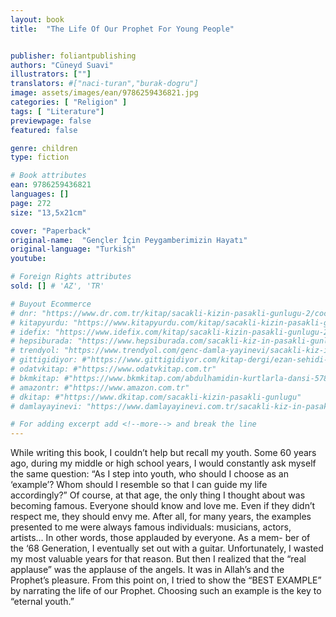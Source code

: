 ```yaml
---
layout: book
title:  "The Life Of Our Prophet For Young People"


publisher: foliantpublishing
authors: "Cüneyd Suavi"
illustrators: [""]
translators: #["naci-turan","burak-dogru"]
image: assets/images/ean/9786259436821.jpg
categories: [ "Religion" ]
tags: [ "Literature"]
previewpage: false
featured: false

genre: children
type: fiction

# Book attributes
ean: 9786259436821
languages: []
page: 272
size: "13,5x21cm"

cover: "Paperback"
original-name:  "Gençler İçin Peygamberimizin Hayatı"
original-language: "Turkish"
youtube:

# Foreign Rights attributes
sold: [] # 'AZ', 'TR'

# Buyout Ecommerce
# dnr: "https://www.dr.com.tr/kitap/sacakli-kizin-pasakli-gunlugu-2/cocuk-ve-genclik/genclik-10-yas/roman-oyku/urunno=0001893059001"
# kitapyurdu: "https://www.kitapyurdu.com/kitap/sacakli-kizin-pasakli-gunlugu-2-/560122.html&filter_name=Sa%C3%A7akl%C4%B1+K%C4%B1z%27%C4%B1n+Pasakl%C4%B1+G%C3%BCnl%C3%BC%C4%9F%C3%BC+2"
# idefix: "https://www.idefix.com/kitap/sacakli-kizin-pasakli-gunlugu-2/cocuk-ve-genclik/genclik-10-yas/roman-oyku/urunno=0001893059001"
# hepsiburada: "https://www.hepsiburada.com/sacakli-kiz-in-pasakli-gunlugu-2-damla-yayinevi-p-HBV000012ER86"
# trendyol: "https://www.trendyol.com/genc-damla-yayinevi/sacakli-kiz-in-pasakli-gunlugu-2-p-54825777"
# gittigidiyor: #"https://www.gittigidiyor.com/kitap-dergi/ezan-sehidi-adnan-menderes_pdp_732728793"
# odatvkitap: #"https://www.odatvkitap.com.tr"
# bkmkitap: #"https://www.bkmkitap.com/abdulhamidin-kurtlarla-dansi-578226"
# amazontr: #"https://www.amazon.com.tr"
# dkitap: #"https://www.dkitap.com/sacakli-kizin-pasakli-gunlugu"
# damlayayinevi: "https://www.damlayayinevi.com.tr/sacakli-kiz-in-pasakli-gunlugu-2-bu-iste-bi-terslik-var"

# For adding excerpt add <!--more--> and break the line
---
```

While writing this book, I couldn’t help but recall
my youth. Some 60 years ago, during my middle
or high school years, I would constantly ask myself the same question: “As I step into youth, who
should I choose as an ‘example’? Whom should I
resemble so that I can guide my life accordingly?”
Of course, at that age, the only thing I thought
about was becoming famous. Everyone should
know and love me. Even if they didn’t respect me,
they should envy me. After all, for many years, the
examples presented to me were always famous
individuals: musicians, actors, artists... In other
words, those applauded by everyone. As a mem-
ber of the ‘68 Generation, I eventually set out with
a guitar. Unfortunately, I wasted my most valuable
years for that reason. But then I realized that the
“real applause” was the applause of the angels. It
was in Allah’s and the Prophet’s pleasure. From
this point on, I tried to show the “BEST EXAMPLE”
by narrating the life of our Prophet. Choosing such
an example is the key to “eternal youth.”
<!--more--> 

